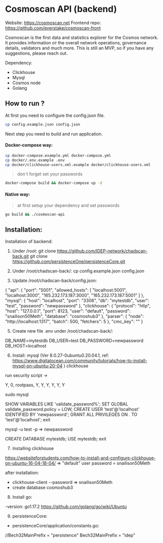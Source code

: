 # Cosmoscan API (backend)

Website: https://cosmoscan.net
Frontend repo: https://github.com/everstake/cosmoscan-front

Cosmoscan is the first data and statistics explorer for the Cosmos network. It provides information oт the overall network operations, governance details, validators and much more. This is still an MVP, so if you have any suggestions, please reach out.

Dependency:
 - Clickhouse
 - Mysql
 - Cosmos node
 - Golang

## How to run ?
At first you need to configure the config.json file.
```sh
cp config.example.json config.json
```
Next step you need to build and run application.
#### Docker-compose way:
```sh
cp docker-compose.example.yml docker-compose.yml
cp docker/.env.example .env
cp docker/clickhouse-users.xml.example docker/clickhouse-users.xml
```
> don`t forget set your passwords
```sh
docker-compose build && docker-compose up -d
```
#### Native way:
> at first setup your dependency and set passwords
```sh
go build && ./cosmoscan-api
```
## Installation:

Installation of backend:

1) Under /root:
git clone https://github.com/IDEP-network/chadscan-back.git
git clone https://github.com/persistenceOne/persistenceCore.git

2) Under /root/chadscan-back/:
cp config.example.json config.json

3) Update /root/chadscan-back/config.json:

{
  "api": {
    "port": "5001",
    "allowed_hosts": [
       "localhost:5001",
       "localhost:3000",
       "165.232.173.187:3000",
       "165.232.173.187:5001"
    ]
  },
  "mysql": {
    "host": "localhost",
    "port": "3306",
    "db": "mytestdb",
    "user": "test",
    "password": "newpassword"
  },
  "clickhouse": {
    "protocol": "http",
    "host": "127.0.0.1",
    "port": 8123,
    "user":  "default",
    "password": "snailison50Meth",
    "database": "cosmoshub3"
  },
  "parser": {
    "node": "http://localhost:1317",
    "batch": 500,
    "fetchers": 5
  },
  "cmc_key": ""
}

5) Create new file .env under /root/chadscan-back/:

DB_NAME=mytestdb
DB_USER=test
DB_PASSWORD=newpassword
DB_HOST=localhost

6) Install:
mysql (Ver 8.0.27-0ubuntu0.20.04.1, ref: https://www.digitalocean.com/community/tutorials/how-to-install-mysql-on-ubuntu-20-04 )
clickhouse

run security script ->

Y, 0, rootpass, Y, Y, Y, Y, Y, Y

sudo mysql

SHOW VARIABLES LIKE 'validate_password%';
SET GLOBAL validate_password.policy = LOW;
CREATE USER 'test'@'localhost' IDENTIFIED BY 'newpassword';
GRANT ALL PRIVILEGES ON *.* TO 'test'@'localhost';
exit

mysql -u test -p => newpassword

CREATE DATABASE mytestdb;
USE mytestdb;
exit

7) Installing clickhouse

https://websiteforstudents.com/how-to-install-and-configure-clickhouse-on-ubuntu-16-04-18-04/ => "default" user password = snailison50Meth

after installation:

- clickhouse-client --password => snailison50Meth
- create database cosmoshub3

8) Install go:

-version: go1.17.2 
https://github.com/golang/go/wiki/Ubuntu

9) persistenceCore:

- persistenceCore/application/constants.go:

//Bech32MainPrefix = "persistence"
Bech32MainPrefix = "idep"

